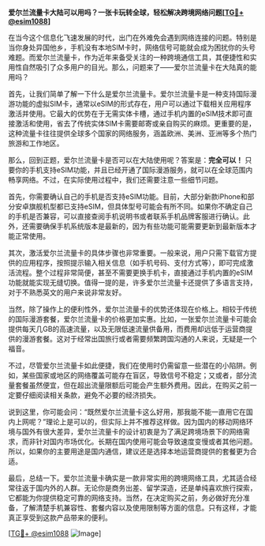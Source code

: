 **爱尔兰流量卡大陆可以用吗？一张卡玩转全球，轻松解决跨境网络问题[[TG💪+ @esim1088](https://t.me/s/esim1088)]**

在当今这个信息化飞速发展的时代，出门在外难免会遇到网络连接的问题。特别是当你身处异国他乡，手机没有本地SIM卡时，网络信号可能就会成为困扰你的头号难题。而爱尔兰流量卡，作为近年来备受关注的一种跨境通信工具，其便捷性和实用性自然吸引了众多用户的目光。那么，问题来了——爱尔兰流量卡在大陆真的能用吗？

首先，让我们简单了解一下什么是爱尔兰流量卡。爱尔兰流量卡是一种支持国际漫游功能的虚拟SIM卡，通常以eSIM的形式存在，用户可以通过下载相关应用程序激活并使用。它最大的优势在于无需实体卡槽，通过手机内置的eSIM技术即可直接激活和使用，省去了传统实体SIM卡需要邮寄或亲自购买的麻烦。更重要的是，这种流量卡往往提供全球多个国家的网络服务，涵盖欧洲、美洲、亚洲等多个热门旅游和工作地区。

那么，回到正题，爱尔兰流量卡是否可以在大陆使用呢？答案是：**完全可以！** 只要你的手机支持eSIM功能，并且已经开通了国际漫游服务，就可以在全球范围内畅享网络。不过，在实际使用过程中，我们还需要注意一些细节问题。

首先，你需要确认自己的手机是否支持eSIM功能。目前，大部分新款iPhone和部分安卓旗舰机型都已支持eSIM，但具体型号可能会有所不同。如果你不确定自己的手机是否兼容，可以直接查阅手机说明书或者联系手机品牌客服进行确认。此外，还需要确保手机系统版本是最新的，因为有些功能可能需要更新到最新版本才能正常使用。

其次，激活爱尔兰流量卡的具体步骤也非常重要。一般来说，用户只需下载官方提供的应用程序，按照提示输入相关信息（如手机号码、支付方式等），即可完成激活流程。整个过程非常简便，甚至不需要更换手机卡，直接通过手机内置的eSIM功能就能实现无缝切换。值得一提的是，许多爱尔兰流量卡还提供了多语言支持，对于不熟悉英文的用户来说非常友好。

当然，除了操作上的便利性外，爱尔兰流量卡的优势还体现在价格上。相较于传统的国际漫游套餐，爱尔兰流量卡的价格更加实惠。比如，一张爱尔兰流量卡可能会提供每天几GB的高速流量，以及无限低速流量供备用，而费用却远低于运营商提供的漫游套餐。这对于经常出国旅行或者需要频繁跨国沟通的人来说，无疑是一个福音。

不过，尽管爱尔兰流量卡如此便捷，我们在使用时仍需留意一些潜在的小陷阱。例如，某些国家或地区的网络覆盖可能存在盲区，导致信号不稳定；又或者，部分流量套餐虽然便宜，但在超出流量限额后可能会产生额外费用。因此，在购买之前一定要仔细阅读相关条款，避免不必要的经济损失。

说到这里，你可能会问：“既然爱尔兰流量卡这么好用，那我能不能一直用它在国内上网呢？”理论上是可以的，但实际上并不推荐这样做。因为国内的移动网络环境与国外有很大差异，爱尔兰流量卡的设计初衷是为了满足跨境场景下的网络需求，而非针对国内市场优化。长期在国内使用可能会导致速度变慢或者其他问题。所以，如果你的主要用途是国内通信，建议还是选择本地运营商提供的套餐更为合适。

最后，总结一下。爱尔兰流量卡确实是一款非常实用的跨境网络工具，尤其适合经常往返于国内外的人群。无论你是商务出差、留学深造，还是单纯喜欢旅行探索，它都能为你提供稳定可靠的网络支持。当然，在决定购买之前，务必做好充分准备，了解清楚手机兼容性、套餐内容以及使用限制等方面的信息。只有这样，才能真正享受到这款产品带来的便利。

[[TG💪+ @esim1088](https://t.me/s/esim1088) ![Image](https://i.postimg.cc/4NQfJmqS/Snipaste-2025-05-13-00-14-12.png)]
